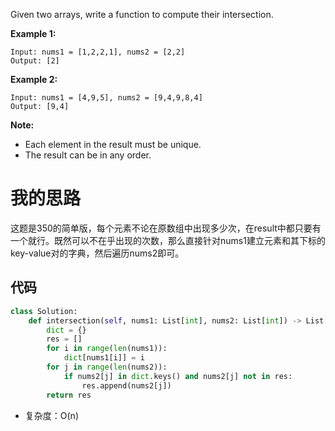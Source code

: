 Given two arrays, write a function to compute their intersection.

**Example 1:**

```
Input: nums1 = [1,2,2,1], nums2 = [2,2]
Output: [2]
```

**Example 2:**

```
Input: nums1 = [4,9,5], nums2 = [9,4,9,8,4]
Output: [9,4]
```

**Note:**

- Each element in the result must be unique.
- The result can be in any order.

# 我的思路 

这题是350的简单版，每个元素不论在原数组中出现多少次，在result中都只要有一个就行。既然可以不在乎出现的次数，那么直接针对nums1建立元素和其下标的key-value对的字典，然后遍历nums2即可。



## 代码

```python
class Solution:
    def intersection(self, nums1: List[int], nums2: List[int]) -> List[int]:
        dict = {}
        res = []
        for i in range(len(nums1)):
            dict[nums1[i]] = i
        for j in range(len(nums2)):
            if nums2[j] in dict.keys() and nums2[j] not in res:
                res.append(nums2[j])
        return res
```
+ 复杂度：O(n)
